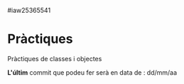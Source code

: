 #iaw25365541
# Pràctiques
Pràctiques de classes i objectes

**L'últim** commit que podeu fer serà en data de : dd/mm/aa
